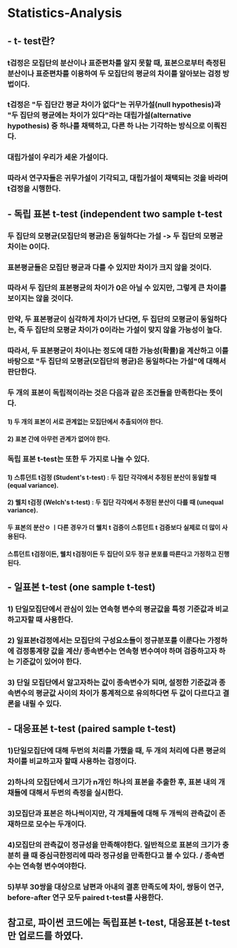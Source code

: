 # Statistics-Analysis

## - t- test란?
### t검정은 모집단의 분산이나 표준편차를 알지 못할 때, 표본으로부터 측정된 분산이나 표준편차를 이용하여 두 모집단의 평균의 차이를 알아보는 검정 방법이다.
### t검정은 "두 집단간 평균 차이가 없다"는 귀무가설(null hypothesis)과 "두 집단의 평균에는 차이가 있다"라는 대립가설(alternative hypothesis) 중 하나를 채택하고, 다른 하 나는 기각하는 방식으로 이뤄진다.
### 대립가설이 우리가 세운 가설이다. 
### 따라서 연구자들은 귀무가설이 기각되고, 대립가설이 채택되는 것을 바라며 t검정을 시행한다.

## - 독립 표본 t-test (independent two sample t-test

### 두 집단의 모평균(모집단의 평균)은 동일하다는 가설 -> 두 집단의 모평균 차이는 0이다.
### 표본평균들은 모집단 평균과 다를 수 있지만 차이가 크지 않을 것이다.
### 따라서 두 집단의 표본평균의 차이가 0은 아닐 수 있지만, 그렇게 큰 차이를 보이지는 않을 것이다.
### 만약, 두 표본평균이 심각하게 차이가 난다면, 두 집단의 모평균이 동일하다는, 즉 두 집단의 모평균 차이가 0이라는 가설이 맞지 않을 가능성이 높다.
### 따라서, 두 표본평균이 차이나는 정도에 대한 가능성(확률)을 계산하고 이를 바탕으로 "두 집단의 모평균(모집단의 평균)은 동일하다는 가설"에 대해서 판단한다.
### 두 개의 표본이 독립적이라는 것은 다음과 같은 조건들을 만족한다는 뜻이다.

#### 1) 두 개의 표본이 서로 관계없는 모집단에서 추출되어야 한다.
#### 2) 표본 간에 아무런 관계가 없어야 한다.
### 독립 표본 t-test는 또한 두 가지로 나눌 수 있다.
#### 1) 스튜던트 t검정 (Student's t-test) : 두 집단 각각에서 추정된 분산이 동일할 때 (equal variance).
#### 2) 웰치 t검정 (Welch's t-test) : 두 집단 각각에서 추정된 분산이 다를 때 (unequal variance).
#### 두 표본의 분산ㅇ ㅣ다른 경우가 더 웰치 t 검증이 스튜던트 t 검증보다 실제로 더 많이 사용된다. 
#### 스튜던트 t검정이든, 웰치 t검정이든 두 집단이 모두 정규 분포를 따른다고 가정하고 진행된다.


## - 일표본 t-test (one sample t-test)
### 1) 단일모집단에서 관심이 있는 연속형 변수의 평균값을 특정 기준값과 비교하고자할 때 사용한다.
### 2) 일표본t검정에서는 모집단의 구성요소들이 정규분포를 이룬다는 가정하에 검정통계량 값을 계산/ 종속변수는 연속형 변수여야 하며 검증하고자 하는 기준값이 있어야 한다.
### 3) 단일 모집단에서 알고자하는 값이 종속변수가 되며, 설정한 기준값과 종속변수의 평균값 사이의 차이가 통계적으로 유의하다면 두 값이 다르다고 결론을 내릴 수 있다.


## - 대응표본 t-test (paired sample t-test)
### 1)단일모집단에 대해 두번의 처리를 가했을 때, 두 개의 처리에 다른 평균의 차이를 비교하고자 할때 사용하는 검정이다.
### 2)하나의 모집단에서 크기가 n개인 하나의 표본을 추출한 후, 표본 내의 개채들에 대해서 두번의 측정을 실시한다.
### 3)모집단과 표본은 하나씩이지만, 각 개체들에 대해 두 개씩의 관측값이 존재하므로 모수는 두개이다.
### 4)모집단의 관측값이 정규성을 만족해야한다. 일반적으로 표본의 크기가 충분히 클 때 중심극한정리에 따라 정규성을 만족한다고 볼 수 있다. / 종속변수는 연속형 변수여야한다.
### 5)부부 30쌍을 대상으로 남편과 아내의 결혼 만족도에 차이, 쌍둥이 연구, before-after 연구 모두 paired t-test를 사용한다.





## 참고로, 파이썬 코드에는 독립표본 t-test, 대응표본 t-test만 업로드를 하였다.
